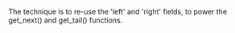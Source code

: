 The technique is to re-use the 'left' and 'right' fields,
to power the get_next() and get_tail() functions.